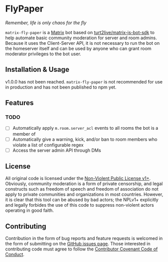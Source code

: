 FlyPaper
===
*Remember, life is only chaos for the fly*

`matrix-fly-paper` is a [Matrix](https://matrix.org) bot based on [turt2live/matrix-js-bot-sdk](https://github.com/turt2live/matrix-js-bot-sdk.git) to help automate basic community moderation for server and room admins. Because it uses the Client-Server API, it is not necessary to run the bot on the homeserver itself and can be used by anyone who can grant room moderator privileges to the bot user.

## Installation & Usage
v1.0.0 has not been reached. `matrix-fly-paper` is not recommended for use in production and has not been published to npm yet.

## Features
### TODO
- [ ] Automatically apply `m.room.server_acl` events to all rooms the bot is a member of
- [ ] Automatically give a warning, kick, and/or ban to room members who violate a list of configurable regex
- [ ] Access the server admin API through DMs

## License
All original code is licensed under the [Non-Violent Public License v1+](https://git.pixie.town/thufie/NPL). Obviously, community moderation is a form of private censorship, and legal constructs such as freedom of speech and freedom of association do not apply to private communities and organizations in most countries. However, it is clear that this tool can be abused by bad actors; the NPLv1+ explicitly and legally forbides the use of this code to suppress non-violent actors operating in good faith.

## Contributing
Contribution in the form of bug reports and feature requests is welcomed in the form of submitting on the [GitHub issues page](https://github.com/serra-allgood/matrix-fly-paper/issues). Those interested in contributing code must agree to follow the [Contributor Covenant Code of Conduct](https://github.com/ContributorCovenant/contributor_covenant).
